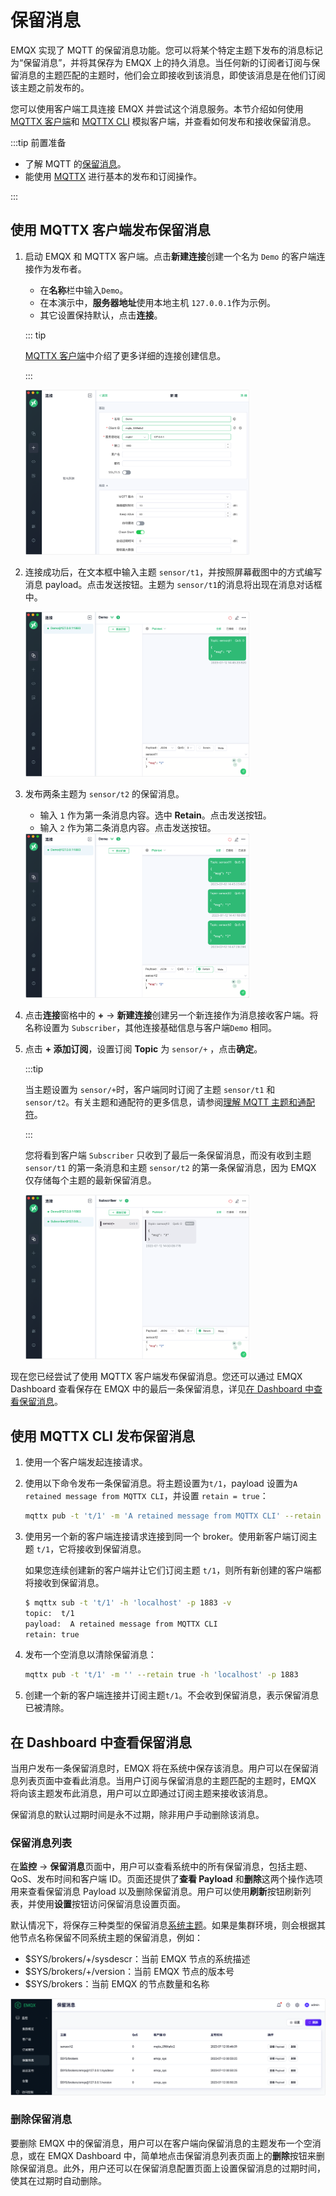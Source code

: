# 保留消息

EMQX 实现了 MQTT 的保留消息功能。您可以将某个特定主题下发布的消息标记为“保留消息”，并将其保存为 EMQX 上的持久消息。当任何新的订阅者订阅与保留消息的主题匹配的主题时，他们会立即接收到该消息，即使该消息是在他们订阅该主题之前发布的。

您可以使用客户端工具连接 EMQX 并尝试这个消息服务。本节介绍如何使用 [MQTTX 客户端](https://mqttx.app/zh)和 [MQTTX CLI](https://mqttx.app/zh/cli) 模拟客户端，并查看如何发布和接收保留消息。

:::tip 前置准备

- 了解 MQTT 的[保留消息](./mqtt-concepts.md#保留消息)。
- 能使用 [MQTTX](./publish-and-subscribe.md) 进行基本的发布和订阅操作。

:::

## 使用 MQTTX 客户端发布保留消息

1. 启动 EMQX 和 MQTTX 客户端。点击**新建连接**创建一个名为 `Demo` 的客户端连接作为发布者。

   - 在**名称**栏中输入`Demo`。
   - 在本演示中，**服务器地址**使用本地主机 `127.0.0.1`作为示例。
   - 其它设置保持默认，点击**连接**。

   ::: tip

   [MQTTX 客户端](./publish-and-subscribe.md/#mqttx-客户端)中介绍了更多详细的连接创建信息。

   :::

   <img src="./assets/retain-message-new-connection.png" alt="retain-message-new-connection-general" style="zoom:35%;" />

2. 连接成功后，在文本框中输入主题 `sensor/t1`，并按照屏幕截图中的方式编写消息 payload。点击发送按钮。主题为 `sensor/t1`的消息将出现在消息对话框中。

   <img src="./assets/retain-message-send.png" alt="retain-message-send" style="zoom:35%;" />

3. 发布两条主题为 `sensor/t2` 的保留消息。

   - 输入 `1` 作为第一条消息内容。选中 **Retain**。点击发送按钮。
   - 输入 `2` 作为第二条消息内容。点击发送按钮。

   <img src="./assets/retain-message-send-2.png" alt="retain-message-send-2" style="zoom:35%;" />

4. 点击**连接**窗格中的 **+** -> **新建连接**创建另一个新连接作为消息接收客户端。将名称设置为 `Subscriber`，其他连接基础信息与客户端`Demo` 相同。

5. 点击 **+ 添加订阅**，设置订阅 **Topic** 为 `sensor/+` ，点击**确定**。 

   :::tip

   当主题设置为 `sensor/+`时，客户端同时订阅了主题 `sensor/t1` 和 `sensor/t2`。有关主题和通配符的更多信息，请参阅[理解 MQTT 主题和通配符](https://www.emqx.com/zh/blog/advanced-features-of-mqtt-topics)。

   :::

   您将看到客户端 `Subscriber` 只收到了最后一条保留消息，而没有收到主题 `sensor/t1` 的第一条消息和主题 `sensor/t2` 的第一条保留消息，因为 EMQX 仅存储每个主题的最新保留消息。

   

   <img src="./assets/retain-message-receive.png" alt="retain-message-receive" style="zoom:35%;" />

现在您已经尝试了使用 MQTTX 客户端发布保留消息。您还可以通过 EMQX Dashboard 查看保存在 EMQX 中的最后一条保留消息，详见[在 Dashboard 中查看保留消息](#在-dashboard-中查看保留消息)。

## 使用 MQTTX CLI 发布保留消息

1. 使用一个客户端发起连接请求。

2. 使用以下命令发布一条保留消息。将主题设置为`t/1`，payload 设置为`A retained message from MQTTX CLI`，并设置 `retain = true`：

   ```bash
   mqttx pub -t 't/1' -m 'A retained message from MQTTX CLI' --retain true -h 'localhost' -p 1883
   ```

3. 使用另一个新的客户端连接请求连接到同一个 broker。使用新客户端订阅主题 `t/1`，它将接收到保留消息。

   如果您连续创建新的客户端并让它们订阅主题 `t/1`，则所有新创建的客户端都将接收到保留消息。

   ```bash
   $ mqttx sub -t 't/1' -h 'localhost' -p 1883 -v
   topic:  t/1
   payload:  A retained message from MQTTX CLI
   retain: true
   ```

4. 发布一个空消息以清除保留消息：

   ```bash
   mqttx pub -t 't/1' -m '' --retain true -h 'localhost' -p 1883
   ```

5. 创建一个新的客户端连接并订阅主题`t/1`。不会收到保留消息，表示保留消息已被清除。

## 在 Dashboard 中查看保留消息

当用户发布一条保留消息时，EMQX 将在系统中保存该消息。用户可以在保留消息列表页面中查看此消息。当用户订阅与保留消息的主题匹配的主题时，EMQX 将向该主题发布此消息，用户可以立即通过订阅主题来接收该消息。

保留消息的默认过期时间是永不过期，除非用户手动删除该消息。

### 保留消息列表

在**监控** -> **保留消息**页面中，用户可以查看系统中的所有保留消息，包括主题、QoS、发布时间和客户端 ID。页面还提供了**查看 Payload** 和**删除**这两个操作选项用来查看保留消息 Payload 以及删除保留消息。用户可以使用**刷新**按钮刷新列表，并使用**设置**按钮访问保留消息设置页面。

默认情况下，将保存三种类型的保留消息[系统主题](./mqtt-concepts.md#sys-主题)。如果是集群环境，则会根据其他节点名称保留不同系统主题的保留消息，例如：

- $SYS/brokers/+/sysdescr：当前 EMQX 节点的系统描述
- $SYS/brokers/+/version：当前 EMQX 节点的版本号
- $SYS/brokers：当前 EMQX 的节点数量和名称

<img src="./assets/retained-messages-dashboard.png" alt="retained-messages-dashboard" style="zoom:67%;" />

### 删除保留消息

要删除 EMQX 中的保留消息，用户可以在客户端向保留消息的主题发布一个空消息，或在 EMQX Dashboard 中，简单地点击保留消息列表页面上的**删除**按钮来删除保留消息。此外，用户还可以在保留消息配置页面上设置保留消息的过期时间，使其在过期时自动删除。

